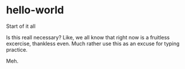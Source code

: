 # hello-world
Start of it all

Is this reall necessary? Like, we all know that right now is a fruitless excercise, thankless even. Much rather use this as an excuse for typing practice.


Meh.

